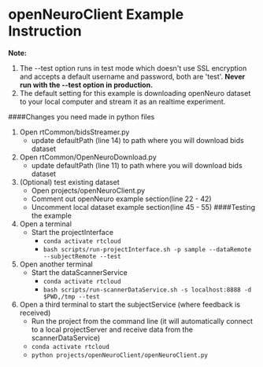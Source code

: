 # openNeuroClient Example Instruction
**Note:** 
1. The --test option runs in test mode which doesn't use SSL encryption and accepts a default username and password, 
both are 'test'. **Never run with the --test option in production.**
2. The default setting for this example is downloading openNeuro dataset to your local computer and stream it as
an realtime experiment. 

####Changes you need made in python files
1. Open rtCommon/bidsStreamer.py
    - update defaultPath (line 14) to path where you will download bids dataset
2. Open rtCommon/OpenNeuroDownload.py
    - update defaultPath (line 11) to path where you will download bids dataset
3. (Optional) test existing dataset 
    - Open projects/openNeuroClient.py
    - Comment out openNeuro example section(line 22 - 42)
    - Uncomment local dataset example section(line 45 - 55)
####Testing the example 
1. Open a terminal
    - Start the projectInterface<br>
        - <code>conda activate rtcloud</code>
        - <code>bash scripts/run-projectInterface.sh -p sample --dataRemote --subjectRemote --test</code>
2. Open another terminal
    - Start the dataScannerService<br>
        - <code>conda activate rtcloud</code>
        - <code>bash scripts/run-scannerDataService.sh -s localhost:8888 -d $PWD,/tmp --test</code>
3. Open a third terminal to start the subjectService (where feedback is received)
    - Run the project from the command line (it will automatically connect to a local projectServer and receive data from the scannerDataService)<br>
    - <code>conda activate rtcloud</code>
    - <code>python projects/openNeuroClient/openNeuroClient.py</code>

